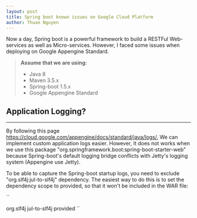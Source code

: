 ```yaml
---
layout: post
title: Spring boot known issues on Google Cloud Platform
author: Thuan Nguyen
---
```


Now a day, Spring boot is a powerful framework to build a RESTFul Web-services as well as Micro-services. However, I faced some issues when deploying on Google Appengine Standard.

> **Assume that we are using:**
> - Java 8
> - Maven 3.5.x
> - Spring-boot 1.5.x
> - Google Appengine Standard


## Application Logging? 
-----

By following this page https://cloud.google.com/appengine/docs/standard/java/logs/, We can implement custom application logs easier. However, It does not works when we use this package "org.springframework.boot:spring-boot-starter-web" because Spring-boot's default logging bridge conflicts with Jetty's logging system (Appengine use Jetty). 

To be able to capture the Spring-boot startup logs, you need to exclude "org.slf4j:jul-to-slf4j" dependency. The easiest way to do this is to set the dependency scope to provided, so that it won't be included in the WAR file:

``
<!-- Exclude any jul-to-slf4j -->
<dependency>
  <groupId>org.slf4j</groupId>
  <artifactId>jul-to-slf4j</artifactId>
  <scope>provided</scope>
</dependency>
``
